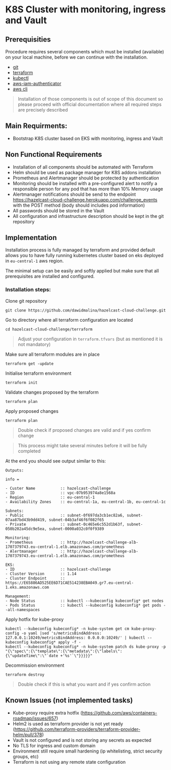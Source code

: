 # K8S Cluster with monitoring, ingress and Vault

## Prerequisities

Procedure requires several components which must be installed (available) on your local machine, before we can continue with the installation.

- [git](https://git-scm.com/book/en/v2/Getting-Started-Installing-Git)
- [terraform](https://www.terraform.io/downloads.html)
- [kubectl](https://docs.aws.amazon.com/eks/latest/userguide/install-kubectl.html)
- [aws-iam-authenticator](https://docs.aws.amazon.com/eks/latest/userguide/install-aws-iam-authenticator.html)
- [aws cli](https://docs.aws.amazon.com/cli/latest/userguide/cli-chap-configure.html#cli-quick-configuration)

> Installation of those components is out of scope of this document so please proceed with official documentation where all required steps are precisely described

## Main Requirments:

- Bootstrap K8S cluster based on EKS with monitoring, ingress and Vault

## Non Functional Requirements

- Installation of all components should be automated with Terraform
- Helm should be used as package manager for K8S addons installation
- Prometheus and Alertmanager should be protected by authentication
- Monitoring should be installed with a pre-configured alert to notify a responsible person for any pod that has more than 10% Memory usage
- Alertmanager notifications should be send to the endpoint https://hazelcast-cloud-challenge.herokuapp.com/challenge_events with the POST method (body should includes pod information)
- All passwords should be stored in the Vault
- All configuration and infrastructure description should be kept in the git repository

## Implementation

Installation process is fully managed by terraform and provided default allows you to have fully running kubernetes cluster based on eks deployed in `eu-central-1` aws region.

The minimal setup can be easily and softly applied but make sure that all prerequisites are installed and configured.

### Installation steps:

Clone git repository
```
git clone https://github.com/dawidmalina/hazelcast-cloud-challenge.git
```

Go to directory where all terraform configuration are located
```
cd hazelcast-cloud-challenge/terraform
```

> Adjust your configuration in `terraform.tfvars` (but as mentioned it is not mandatory)

Make sure all terraform modules are in place
```
terraform get -update
```

Initialise terraform environment
```
terraform init
```

Validate changes proposed by the terraform
```
terraform plan
```

Apply proposed changes
```
terraform plan
```

> Double check if proposed changes are valid and if yes confirm change

> This process might take several minutes before it will be fully completed

At the end you should see output similar to this:
```
Outputs:

info =

- Custer Name           :: hazelcast-challenge
- ID                    :: vpc-07b953974a8e1568a
- Region                :: eu-central-1
- Availability Zones    :: eu-central-1a, eu-central-1b, eu-central-1c

Subnets:
- Public                :: subnet-0f697da3cb1ec82a6, subnet-07aa87bd43b9dd419, subnet-04b3af46f6f082f65
- Private               :: subnet-0c465e6c552d1b63f, subnet-050b202a45dc9e5ea, subnet-0000a032c0f0f9389

Monitoring:
- Prometheus            :: http://hazelcast-challenge-alb-1707379743.eu-central-1.elb.amazonaws.com/prometheus
- Alertmanager          :: http://hazelcast-challenge-alb-1707379743.eu-central-1.elb.amazonaws.com/prometheus

EKS:
- ID                    :: hazelcast-challenge
- Cluster Version       :: 1.14
- Cluster Endpoint      :: https://E65886AD525EE6D71CAE514238EBA049.gr7.eu-central-1.eks.amazonaws.com

Management:
- Node Status           :: kubectl --kubeconfig kubeconfig* get nodes
- Pods Status           :: kubectl --kubeconfig kubeconfig* get pods --all-namespaces
```

Apply hotfix for kube-proxy
```
kubectl --kubeconfig kubeconfig* -n kube-system get cm kube-proxy-config -o yaml |sed 's/metricsBindAddress: 127.0.0.1:10249/metricsBindAddress: 0.0.0.0:10249/' | kubectl --kubeconfig kubeconfig* apply -f -
kubectl --kubeconfig kubeconfig* -n kube-system patch ds kube-proxy -p "{\"spec\":{\"template\":{\"metadata\":{\"labels\":{\"updateTime\":\"`date +'%s'`\"}}}}}"
```

Decommission environment
```
terraform destroy
```
> Double check if this is what you want and if yes confirm action


## Known Issues (not implemented tasks)

- Kube-proxy require extra hotfix (https://github.com/aws/containers-roadmap/issues/657)
- Helm2 is used as terraform provider is not yet ready (https://github.com/terraform-providers/terraform-provider-helm/pull/378)
- Vault is not configured and is not storing any secrets as expected
- No TLS for ingress and custom domain
- Environment still require small hardening (ip whitelisting, strict security groups, etc)
- Terraform is not using any remote state configuration